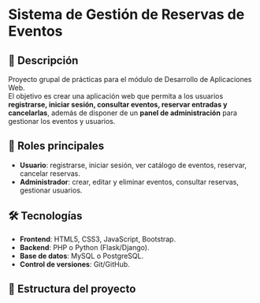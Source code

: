 # Sistema de Gestión de Reservas de Eventos

## 📌 Descripción
Proyecto grupal de prácticas para el módulo de Desarrollo de Aplicaciones Web.  
El objetivo es crear una aplicación web que permita a los usuarios **registrarse, iniciar sesión, consultar eventos, reservar entradas y cancelarlas**, además de disponer de un **panel de administración** para gestionar los eventos y usuarios.

## 👥 Roles principales
- **Usuario**: registrarse, iniciar sesión, ver catálogo de eventos, reservar, cancelar reservas.
- **Administrador**: crear, editar y eliminar eventos, consultar reservas, gestionar usuarios.

## 🛠️ Tecnologías
- **Frontend**: HTML5, CSS3, JavaScript, Bootstrap.  
- **Backend**: PHP o Python (Flask/Django).  
- **Base de datos**: MySQL o PostgreSQL.  
- **Control de versiones**: Git/GitHub.  

## 📂 Estructura del proyecto
